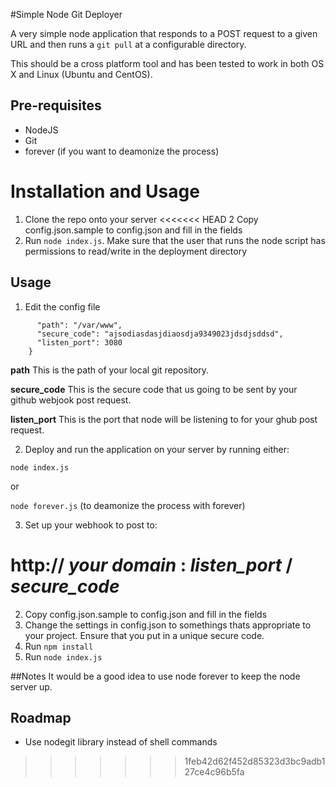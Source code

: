 #Simple Node Git Deployer

A very simple node application that responds to a POST request to a given URL and then runs a `git pull` at a configurable directory.

This should be a cross platform tool and has been tested to work in both OS X and Linux (Ubuntu and CentOS).

## Pre-requisites
- NodeJS
- Git
- forever (if you want to deamonize the process)

# Installation and Usage
1. Clone the repo onto your server
<<<<<<< HEAD
2  Copy config.json.sample to config.json and fill in the fields
3. Run `node index.js`. Make sure that the user that runs the node script has permissions to read/write in the deployment directory

## Usage
1. Edit the config file

```{
      "path": "/var/www",
      "secure_code": "ajsodiasdasjdiaosdja9349023jdsdjsddsd",
      "listen_port": 3080
    }
```

__path__
This is the path of your local git repository.

__secure_code__
This is the secure code that us going to be sent by your github webjook post request.

__listen_port__
This is the port that node will be listening to for your ghub post request.

2. Deploy and run the application on your server by running either:

`node index.js`

or 

`node forever.js` (to deamonize the process with forever)

3. Set up your webhook to post to:

http:// _your domain_ : _listen_port_ / _secure_code_
=======
2. Copy config.json.sample to config.json and fill in the fields
3. Change the settings in config.json to somethings thats appropriate to your project. Ensure that you put in a unique secure code.
4. Run `npm install`
5. Run `node index.js`

##Notes
It would be a good idea to use node forever to keep the node server up.

## Roadmap
- Use nodegit library instead of shell commands
>>>>>>> 1feb42d62f452d85323d3bc9adb127ce4c96b5fa
